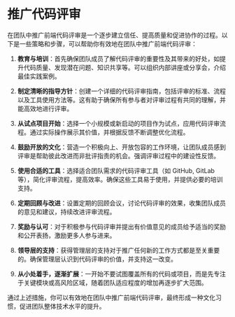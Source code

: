 # 推广代码评审

在团队中推广前端代码评审是一个逐步建立信任、提高质量和促进协作的过程。以下是一些策略和步骤，可以帮助你有效地在团队中推广前端代码评审：

1. **教育与培训**：首先确保团队成员了解代码评审的重要性及其带来的好处，如提升代码质量、发现潜在问题、知识共享等。可以组织内部讲座或分享会，介绍最佳实践案例。

2. **制定清晰的指导方针**：创建一个详细的代码评审指南，包括评审的标准、流程以及工具使用方法等。这有助于确保所有参与者对评审过程有共同的理解，并能高效地进行评审。

3. **从试点项目开始**：选择一个小规模或新启动的项目作为试点，应用代码评审流程。通过实际操作展示其价值，并根据反馈不断调整优化流程。

4. **鼓励开放的文化**：营造一个积极向上、开放包容的工作环境，让团队成员感到评审是帮助彼此改进而非批评指责的机会。强调评审过程中的建设性反馈。

5. **使用合适的工具**：选择适合团队需求的代码评审工具（如 GitHub, GitLab 等），简化评审流程，提高效率。确保这些工具易于使用，并提供必要的培训支持。

6. **定期回顾与改进**：设置定期的回顾会议，讨论代码评审的效果，收集团队成员的意见和建议，持续改进评审流程。

7. **奖励与认可**：对于积极参与代码评审并提出有价值意见的成员给予适当的奖励和公开表扬，激励更多人参与进来。

8. **领导层的支持**：获得管理层的支持对于推广任何新的工作方式都是至关重要的。确保管理层认识到代码评审的价值，并支持这一改变。

9. **从小处着手，逐渐扩展**：一开始不要试图覆盖所有的代码或项目，而是先专注于关键模块或高风险区域，随着团队适应程度的增加再逐步扩大范围。

通过上述措施，你可以有效地在团队中推广前端代码评审，最终形成一种文化习惯，促进团队整体技术水平的提升。
